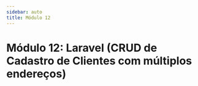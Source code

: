 ```yaml
---
sidebar: auto
title: Módulo 12
---
```


# Módulo 12: Laravel (CRUD de Cadastro de Clientes com múltiplos endereços)